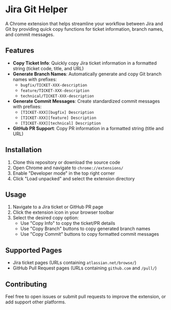 # Jira Git Helper

A Chrome extension that helps streamline your workflow between Jira and Git by providing quick copy functions for ticket information, branch names, and commit messages.

## Features

- **Copy Ticket Info**: Quickly copy Jira ticket information in a formatted string (ticket code, title, and URL)
- **Generate Branch Names**: Automatically generate and copy Git branch names with prefixes:
  - `bugfix/TICKET-XXX-description`
  - `feature/TICKET-XXX-description`
  - `technical/TICKET-XXX-description`
- **Generate Commit Messages**: Create standardized commit messages with prefixes:
  - `[TICKET-XXX][bugfix] Description`
  - `[TICKET-XXX][feature] Description`
  - `[TICKET-XXX][technical] Description`
- **GitHub PR Support**: Copy PR information in a formatted string (title and URL)

## Installation

1. Clone this repository or download the source code
2. Open Chrome and navigate to `chrome://extensions/`
3. Enable "Developer mode" in the top right corner
4. Click "Load unpacked" and select the extension directory

## Usage

1. Navigate to a Jira ticket or GitHub PR page
2. Click the extension icon in your browser toolbar
3. Select the desired copy option:
   - Use "Copy Info" to copy the ticket/PR details
   - Use "Copy Branch" buttons to copy generated branch names
   - Use "Copy Commit" buttons to copy formatted commit messages

## Supported Pages

- Jira ticket pages (URLs containing `atlassian.net/browse/`)
- GitHub Pull Request pages (URLs containing `github.com` and `/pull/`)


## Contributing

Feel free to open issues or submit pull requests to improve the extension, or add support other platforms.
